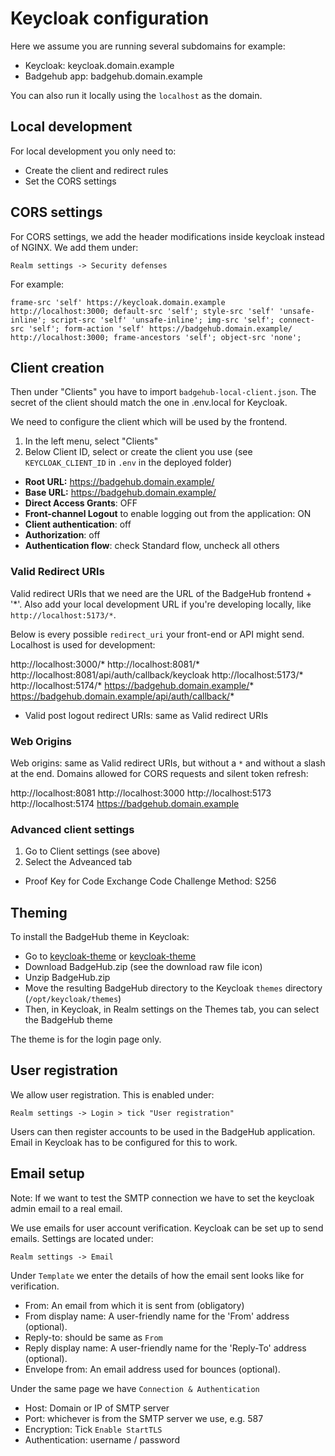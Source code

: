 
# Keycloak configuration

Here we assume you are running several subdomains for example:
- Keycloak: keycloak.domain.example
- Badgehub app: badgehub.domain.example

You can also run it locally using the `localhost` as the domain. 

## Local development

For local development you only need to:
- Create the client and redirect rules 
- Set the CORS settings

## CORS settings

For CORS settings, we add the header modifications inside keycloak instead of NGINX. We add them under:

`Realm settings -> Security defenses`

For example:

`frame-src 'self' https://keycloak.domain.example http://localhost:3000; default-src 'self'; style-src 'self' 'unsafe-inline'; script-src 'self' 'unsafe-inline'; img-src 'self'; connect-src 'self'; form-action 'self' https://badgehub.domain.example/ http://localhost:3000; frame-ancestors 'self'; object-src 'none';`


## Client creation 

Then under "Clients" you have to import `badgehub-local-client.json`. The secret of the client should match the one in .env.local for Keycloak.

We need to configure the client which will be used by the frontend.

1. In the left menu, select "Clients"
2. Below Client ID, select or create the client you use (see `KEYCLOAK_CLIENT_ID` in `.env` in the deployed folder)

- **Root URL:** https://badgehub.domain.example/
- **Base URL:** https://badgehub.domain.example/
- **Direct Access Grants**: OFF
- **Front-channel Logout** to enable logging out from the application: ON 
- **Client authentication**: off
- **Authorization**: off
- **Authentication flow**: check Standard flow, uncheck all others

### Valid Redirect URIs
Valid redirect URIs that we need are the URL of the BadgeHub frontend + '*'. Also add your local development URL
if you're developing locally, like `http://localhost:5173/*`. 

Below is every possible `redirect_uri` your front-end or API might send. Localhost is used for development:

http://localhost:3000/*
http://localhost:8081/*
http://localhost:8081/api/auth/callback/keycloak
http://localhost:5173/*
http://localhost:5174/*
https://badgehub.domain.example/*
https://badgehub.domain.example/api/auth/callback/*

- Valid post logout redirect URIs: same as Valid redirect URIs

### Web Origins

Web origins: same as Valid redirect URIs, but without a `*` and without a slash at the end. Domains allowed for CORS requests and silent token refresh:

http://localhost:8081
http://localhost:3000
http://localhost:5173
http://localhost:5174
https://badgehub.domain.example

### Advanced client settings

1. Go to Client settings (see above)
2. Select the Adveanced tab

- Proof Key for Code Exchange Code Challenge Method: S256

## Theming

To install the BadgeHub theme in Keycloak:

- Go to [keycloak-theme](https://github.com/BadgeHubCrew/badgehub-app/blob/6d2383819f68e00fd52a984dba8c81a27e0ea339/keycloak-theme/BadgeHub.zip) or [keycloak-theme](https://github.com/BadgeHubCrew/badgehub-app/blob/feature/keycloak-theme/keycloak-theme/BadgeHub.zip)
- Download BadgeHub.zip (see the download raw file icon)
- Unzip BadgeHub.zip
- Move the resulting BadgeHub directory to the Keycloak `themes` directory (`/opt/keycloak/themes`)
- Then, in Keycloak, in Realm settings on the Themes tab, you can select the BadgeHub theme

The theme is for the login page only.

## User registration

We allow user registration. This is enabled under: 

`Realm settings -> Login > tick "User registration" `

Users can then register accounts to be used in the BadgeHub application. Email in Keycloak has to be configured for this to work.

## Email setup

Note: If we want to test the SMTP connection we have to set the keycloak admin email to a real email. 

We use emails for user account verification. Keycloak can be set up to send emails. Settings are located under:

`Realm settings -> Email `

Under `Template` we enter the details of how the email sent looks like for verification. 

- From: An email from which it is sent from (obligatory)
- From display name: A user-friendly name for the 'From' address (optional).
- Reply-to: should be same as `From`
- Reply display name:  A user-friendly name for the 'Reply-To' address (optional).
- Envelope from: An email address used for bounces (optional).

Under the same page we have `Connection & Authentication`

- Host: Domain or IP of SMTP server
- Port: whichever is from the SMTP server we use, e.g. 587
- Encryption: Tick `Enable StartTLS`
- Authentication: username / password
